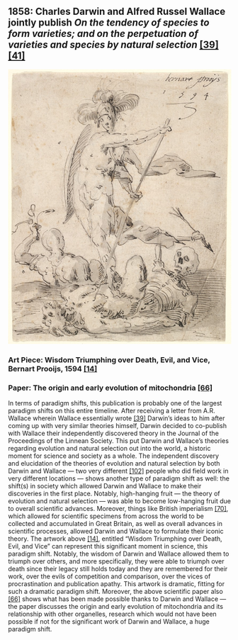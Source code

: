 ## 1858: Charles Darwin and Alfred Russel Wallace jointly publish <em>On the tendency of species to form varieties; and on the perpetuation of varieties and species by natural selection</em> [[39]](https://www.historyofinformation.com/detail.php?id=1655) [[41]](http://darwin-online.org.uk/content/frameset?itemID=F350&viewtype=text&pageseq=1)

![pic](/images/1858.jpg)

### Art Piece: Wisdom Triumphing over Death, Evil, and Vice, Bernart Prooijs, 1594 [[14]](https://hvrd.art/o/294667)

### Paper: The origin and early evolution of mitochondria [[66]](https://www.ncbi.nlm.nih.gov/pmc/articles/PMC138944/)

In terms of paradigm shifts, this publication is probably one of the largest paradigm shifts on this entire timeline. After receiving a letter from A.R. Wallace wherein Wallace essentially wrote [[39]](https://www.historyofinformation.com/detail.php?id=1655) Darwin’s ideas to him after coming up with very similar theories himself, Darwin decided to co-publish with Wallace their independently discovered theory in the Journal of the Proceedings of the Linnean Society. This put Darwin and Wallace’s theories regarding evolution and natural selection out into the world, a historic moment for science and society as a whole. The independent discovery and elucidation of the theories of evolution and natural selection by both Darwin and Wallace — two very different [[102]](https://www.npr.org/2013/04/30/177781424/he-helped-discover-evolution-and-then-became-extinct) people who did field work in very different locations — shows another type of paradigm shift as well: the shift(s) in society which allowed Darwin and Wallace to make their discoveries in the first place. Notably, high-hanging fruit — the theory of evolution and natural selection — was able to become low-hanging fruit due to overall scientific advances. Moreover, things like British imperialism [[70]](https://doi.org/10.1086/430678), which allowed for scientific specimens from across the world to be collected and accumulated in Great Britain, as well as overall advances in scientific processes, allowed Darwin and Wallace to formulate their iconic theory. The artwork above [[14]](https://hvrd.art/o/294667), entitled “Wisdom Triumphing over Death, Evil, and Vice” can represent this significant moment in science, this paradigm shift. Notably, the wisdom of Darwin and Wallace allowed them to triumph over others, and more specifically, they were able to triumph over death since their legacy still holds today and they are remembered for their work, over the evils of competition and comparison, over the vices of procrastination and publication apathy. This artwork is dramatic, fitting for such a dramatic paradigm shift. Moreover, the above scientific paper also [[66]](https://www.ncbi.nlm.nih.gov/pmc/articles/PMC138944/) shows what has been made possible thanks to Darwin and Wallace — the paper discusses the origin and early evolution of mitochondria and its relationship with other organelles, research which would not have been possible if not for the significant work of Darwin and Wallace, a huge paradigm shift. 

